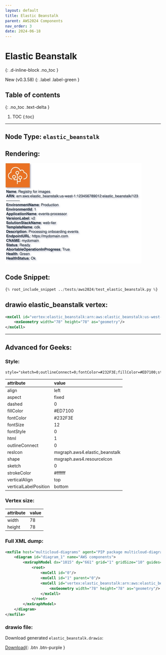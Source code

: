 ```yaml
---
layout: default
title: Elastic Beanstalk
parent: AWS2024 Components
nav_order: 3
date: 2024-06-18
---
```


# Elastic Beanstalk
{: .d-inline-block .no_toc }

New (v0.3.58)
{: .label .label-green }

## Table of contents
{: .no_toc .text-delta }

1. TOC
{:toc}

---


## Node Type: ``elastic_beanstalk``

## Rendering:

![lambda](output/jpg/elastic_beanstalk.jpg)

## Code Snippet:

```python
{% root_include_snippet ../tests/aws2024/test_elastic_beanstalk.py %}
```

## drawio elastic_beanstalk vertex:

```xml
<mxCell id="vertex:elastic_beanstalk:arn:aws:elastic_beanstalk:us-west-1:123456789012:elastic_beanstalk/123" parent="1" vertex="1">
    <mxGeometry width="78" height="78" as="geometry"/>
</mxCell>
```
---

## Advanced for Geeks:

### Style:
```html
style="sketch=0;outlineConnect=0;fontColor=#232F3E;fillColor=#ED7100;strokeColor=#ffffff;dashed=0;verticalLabelPosition=bottom;verticalAlign=top;align=left;html=1;fontSize=12;fontStyle=0;aspect=fixed;shape=mxgraph.aws4.resourceIcon;resIcon=mxgraph.aws4.elastic_beanstalk;"
```

| attribute | value |
|:----------|:------|
|align| left |
|aspect| fixed |
|dashed| 0 |
|fillColor| #ED7100 |
|fontColor| #232F3E |
|fontSize| 12 |
|fontStyle| 0 |
|html| 1 |
|outlineConnect| 0 |
|resIcon| mxgraph.aws4.elastic_beanstalk |
|shape| mxgraph.aws4.resourceIcon |
|sketch| 0 |
|strokeColor| #ffffff |
|verticalAlign| top |
|verticalLabelPosition| bottom |

### Vertex size:

| attribute | value |
|:---------|:-----------|
| width    | 78  |
| height   |78|

### Full XML dump:
```xml
<mxfile host="multicloud-diagrams" agent="PIP package multicloud-diagrams. Generate resources in draw.io compatible format for Cloud infrastructure. Copyrights @ Roman Tsypuk 2023. MIT license." type="MultiCloud">
    <diagram id="diagram_1" name="AWS components">
        <mxGraphModel dx="1015" dy="661" grid="1" gridSize="10" guides="1" tooltips="1" connect="1" arrows="1" fold="1" page="1" pageScale="1" pageWidth="850" pageHeight="1100" math="0" shadow="1">
            <root>
                <mxCell id="0"/>
                <mxCell id="1" parent="0"/>
                <mxCell id="vertex:elastic_beanstalk:arn:aws:elastic_beanstalk:us-west-1:123456789012:elastic_beanstalk/123" value="&lt;b&gt;Name&lt;/b&gt;: Registry for images&lt;BR&gt;&lt;b&gt;ARN&lt;/b&gt;: arn:aws:elastic_beanstalk:us-west-1:123456789012:elastic_beanstalk/123&lt;BR&gt;-----------&lt;BR&gt;&lt;b&gt;EnvironmentName&lt;/b&gt;: Production&lt;BR&gt;&lt;b&gt;EnvironmentId&lt;/b&gt;: 1&lt;BR&gt;&lt;b&gt;ApplicationName&lt;/b&gt;: events-processor&lt;BR&gt;&lt;b&gt;VersionLabel&lt;/b&gt;: v2&lt;BR&gt;&lt;b&gt;SolutionStackName&lt;/b&gt;: web-tier&lt;BR&gt;&lt;b&gt;TemplateName&lt;/b&gt;: cdk&lt;BR&gt;&lt;b&gt;Description&lt;/b&gt;: Processing onboarding events&lt;BR&gt;&lt;b&gt;EndpointURL&lt;/b&gt;: https://mydomain.com&lt;BR&gt;&lt;b&gt;CNAME&lt;/b&gt;: mydomain&lt;BR&gt;&lt;b&gt;Status&lt;/b&gt;: Ready&lt;BR&gt;&lt;b&gt;AbortableOperationInProgress&lt;/b&gt;: True&lt;BR&gt;&lt;b&gt;Health&lt;/b&gt;: Green&lt;BR&gt;&lt;b&gt;HealthStatus&lt;/b&gt;: Ok" style="sketch=0;outlineConnect=0;fontColor=#232F3E;fillColor=#ED7100;strokeColor=#ffffff;dashed=0;verticalLabelPosition=bottom;verticalAlign=top;align=left;html=1;fontSize=12;fontStyle=0;aspect=fixed;shape=mxgraph.aws4.resourceIcon;resIcon=mxgraph.aws4.elastic_beanstalk;" parent="1" vertex="1">
                    <mxGeometry width="78" height="78" as="geometry"/>
                </mxCell>
            </root>
        </mxGraphModel>
    </diagram>
</mxfile>
```

### drawio file:

Download generated ``elastic_beanstalk.drawio``:

[Download](output/drawio/elastic_beanstalk.drawio){: .btn .btn-purple }